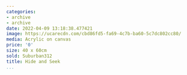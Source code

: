 ```yaml
---
categories:
- archive
- archive
date: 2022-04-09 13:18:38.477421
image: https://ucarecdn.com/cbd86fd5-fa69-4c7b-ba60-5c7dc802cc80/
media: Acrylic on canvas
price: '0'
size: 40 x 60cm
sold: Suburban312
title: Hide and Seek
...
```

